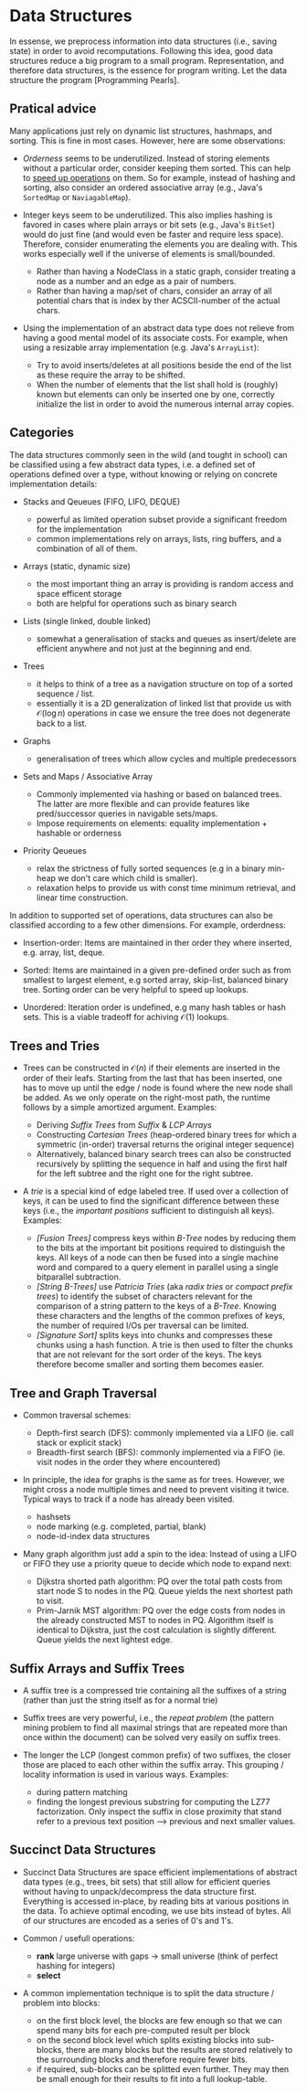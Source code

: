 # Data Structures

 In essense, we preprocess information into data structures (i.e., saving state) in order to avoid recomputations. Following this idea, good data structures reduce a big program to a small program. Representation, and therefore data structures, is the essence for program writing. Let the data structure the program [Programming Pearls].


## Pratical advice

Many applications just rely on dynamic list structures, hashmaps, and sorting. This is fine in most cases. However, here are some observations:

* _Orderness_ seems to be underutilized. Instead of storing elements without a particular order, consider keeping them sorted. This can help to [speed up operations][SICP on Sets] on them. So for example, instead of hashing and sorting, also consider an ordered associative array (e.g., Java's `SortedMap` or `NaviagableMap`).

* Integer keys seem to be underutilized. This also implies hashing is favored in cases where plain arrays or bit sets (e.g., Java's `BitSet`) would do just fine (and would even be faster and require less space). Therefore, consider enumerating the elements you are dealing with. This works especially well if the universe of elements is small/bounded.

    - Rather than having a NodeClass in a static graph, consider treating a node as a number and an edge as a pair of numbers.
    - Rather than having a map/set of chars, consider an array of all potential chars that is index by ther ACSCII-number of the actual chars.

* Using the implementation of an abstract data type does not relieve from having a good mental model of its associate costs. For example, when using a resizable array implementation (e.g. Java's `ArrayList`):

    - Try to avoid inserts/deletes at all positions beside the end of the list as these require the array to be shifted.
    - When the number of elements that the list shall hold is (roughly) known but elements can only be inserted one by one, correctly initialize the list in order to avoid the numerous internal array copies.


## Categories

The data structures commonly seen in the wild (and tought in school) can be classified using a few abstract data types, i.e. a defined set of operations defined over a type, without knowing or relying on concrete implementation details:

* Stacks and Qeueues (FIFO, LIFO, DEQUE)

    - powerful as limited operation subset provide a significant freedom for the implementation
    - common implementations rely on arrays, lists, ring buffers, and a combination of all of them.

* Arrays (static, dynamic size)

    - the most important thing an array is providing is random access and space efficent storage
    - both are helpful for operations such as binary search

* Lists (single linked, double linked)

    - somewhat a generalisation of stacks and queues as insert/delete are efficient anywhere and not just at the beginning and end.

* Trees

    - it helps to think of a tree as a navigation structure on top of a sorted sequence / list.
    - essentially it is a 2D generalization of linked list that provide us with $\mathcal{O}(\log n)$ operations in case we ensure the tree does not degenerate back to a list.

* Graphs

    - generalisation of trees which allow cycles and multiple predecessors

* Sets and Maps / Associative Array

    - Commonly implemented via hashing or based on balanced trees. The latter are more flexible and can provide features like pred/successor queries in navigable sets/maps.
    - Impose requirements on elements: equality implementation + hashable or orderness

* Priority Qeueues

    - relax the strictness of fully sorted sequences (e.g in a binary min-heap we don't care which child is smaller).
    - relaxation helps to provide us with const time minimum retrieval, and linear time construction.

In addition to supported set of operations, data structures can also be classified according to a few other dimensions. For example, orderdness:

* Insertion-order: Items are maintained in ther order they where inserted, e.g. array, list, deque.

* Sorted: Items are maintained in a given pre-defined order such as from smallest to largest element, e.g sorted array, skip-list, balanced binary tree. Sorting order can be very helpful to speed up lookups.

* Unordered: Iteration order is undefined, e.g many hash tables or hash sets. This is a viable tradeoff for achiving $\mathcal{O}(1)$ lookups.


## Trees and Tries

* Trees can be constructed in $\mathcal{O}(n)$ if their elements are inserted in the order of their leafs. Starting from the last that has been inserted, one has to move up until the edge / node is found where the new node shall be added. As we only operate on the right-most path, the runtime follows by a simple amortized argument. Examples:

    - Deriving _Suffix Trees_ from _Suffix_ & _LCP Arrays_
    - Constructing _Cartesian Trees_ (heap-ordered binary trees for which a symmetric (in-order) traversal returns the original integer sequence)
    - Alternatively, balanced binary search trees can also be constructed recursively by splitting the sequence in half and using the first half for the left subtree and the right one for the right subtree.

* A _trie_ is a special kind of edge labeled tree. If used over a collection of keys, it can be used to find the significant difference between these keys (i.e., the _important positions_ sufficient to distinguish all keys). Examples:

    - _[Fusion Trees]_ compress keys within _B-Tree_ nodes by reducing them to the bits at the important bit positions required to distinguish the keys. All keys of a node can then be fused into a single machine word and compared to a query element in parallel using a single bitparallel subtraction.
    - _[String B-Trees]_ use _Patricia Tries_ (aka _radix tries_ or _compact prefix trees_) to identify the subset of characters relevant for the comparison of a string pattern to the keys of a _B-Tree_. Knowing these characters and the lengths of the common prefixes of keys, the number of required I/Os per traversal can be limited.
    - _[Signature Sort]_ splits keys into chunks and compresses these chunks using a hash function. A trie is then used to filter the chunks that are not relevant for the sort order of the keys. The keys therefore become smaller and sorting them becomes easier.


## Tree and Graph Traversal

* Common traversal schemes:

    - Depth-first search (DFS): commonly implemented via a LIFO (ie. call stack or explicit stack)
    - Breadth-first search (BFS): commonly implemented via a FIFO (ie. visit nodes in the order they where encountered)

* In principle, the idea for graphs is the same as for trees. However, we might cross a node multiple times and need to prevent visiting it twice. Typical ways to track if a node has already been visited.

    - hashsets
    - node marking (e.g. completed, partial, blank)
    - node-id-index data structures

* Many graph algorithm just add a spin to the idea: Instead of using a LIFO or FIFO they use a priority queue to decide which node to expand next:

    - Dijkstra shorted path algorithm: PQ over the total path costs from start node S to nodes in the PQ. Queue yields the next shortest path to visit.
    - Prim-Jarnik MST algorithm: PQ over the edge costs from nodes in the already constructed MST to nodes in PQ. Algorithm itself is identical to Dijkstra, just the cost calculation is slightly different. Queue yields the next lightest edge.


## Suffix Arrays and Suffix Trees

* A suffix tree is a compressed trie containing all the suffixes of a string (rather than just the string itself as for a normal trie)

* Suffix trees are very powerful, i.e., the _repeat problem_ (the pattern mining problem to find all maximal strings that are repeated more than once within the document) can be solved very easily on suffix trees.

* The longer the LCP (longest common prefix) of two suffixes, the closer those are placed to each other within the suffix array. This grouping / locality information is used in various ways. Examples:

    - during pattern matching
    - finding the longest previous substring for computing the LZ77 factorization. Only inspect the suffix in close proximity that stand refer to a previous text position --> previous and next smaller values.


## Succinct Data Structures

* Succinct Data Structures are space efficient implementations of abstract data types (e.g., trees, bit sets) that still allow for efficient queries without having to unpack/decompress the data structure first. Everything is accessed in-place, by reading bits at various positions in the data. To achieve optimal encoding, we use bits instead of bytes. All of our structures are encoded as a series of 0's and 1's.

* Common / usefull operations:
    - __rank__ large universe with gaps -> small universe (think of perfect hashing for integers)
    - __select__

* A common implementation technique is to split the data structure / problem into blocks:

    - on the first block level, the blocks are few enough so that we can spend many bits for each pre-computed result per block
    - on the second block level which splits existing blocks into sub-blocks, there are many blocks but the results are stored relatively to the surrounding blocks and therefore require fewer bits.
    - if required, sub-blocks can be splitted even further. They may then be small enough for their results to fit into a full lookup-table.


[SICP on Sets]: http://mitpress.mit.edu/sicp/full-text/book/book-Z-H-16.html#%_sec_2.3.3
    (SICP: Building Abstractions with Data. Example: Representing Sets)
